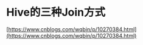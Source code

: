 # Hive的三种Join方式

[https://www.cnblogs.com/wqbin/p/10270384.html](https://www.cnblogs.com/wqbin/p/10270384.html)